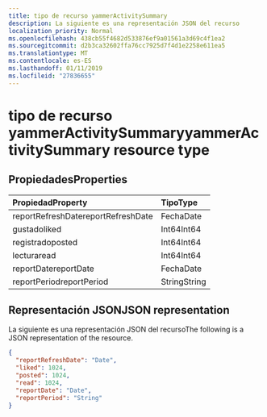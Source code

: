 ```yaml
---
title: tipo de recurso yammerActivitySummary
description: La siguiente es una representación JSON del recurso
localization_priority: Normal
ms.openlocfilehash: 438cb55f4682d533876ef9a01561a3d69c4f1ea2
ms.sourcegitcommit: d2b3ca32602ffa76cc7925d7f4d1e2258e611ea5
ms.translationtype: MT
ms.contentlocale: es-ES
ms.lasthandoff: 01/11/2019
ms.locfileid: "27836655"
---
```

# <a name="yammeractivitysummary-resource-type"></a><span data-ttu-id="84d74-103">tipo de recurso yammerActivitySummary</span><span class="sxs-lookup"><span data-stu-id="84d74-103">yammerActivitySummary resource type</span></span>

## <a name="properties"></a><span data-ttu-id="84d74-104">Propiedades</span><span class="sxs-lookup"><span data-stu-id="84d74-104">Properties</span></span>

| <span data-ttu-id="84d74-105">Propiedad</span><span class="sxs-lookup"><span data-stu-id="84d74-105">Property</span></span>          | <span data-ttu-id="84d74-106">Tipo</span><span class="sxs-lookup"><span data-stu-id="84d74-106">Type</span></span>   |
| :---------------- | :----- |
| <span data-ttu-id="84d74-107">reportRefreshDate</span><span class="sxs-lookup"><span data-stu-id="84d74-107">reportRefreshDate</span></span> | <span data-ttu-id="84d74-108">Fecha</span><span class="sxs-lookup"><span data-stu-id="84d74-108">Date</span></span>   |
| <span data-ttu-id="84d74-109">gustado</span><span class="sxs-lookup"><span data-stu-id="84d74-109">liked</span></span>             | <span data-ttu-id="84d74-110">Int64</span><span class="sxs-lookup"><span data-stu-id="84d74-110">Int64</span></span>  |
| <span data-ttu-id="84d74-111">registrado</span><span class="sxs-lookup"><span data-stu-id="84d74-111">posted</span></span>            | <span data-ttu-id="84d74-112">Int64</span><span class="sxs-lookup"><span data-stu-id="84d74-112">Int64</span></span>  |
| <span data-ttu-id="84d74-113">lectura</span><span class="sxs-lookup"><span data-stu-id="84d74-113">read</span></span>              | <span data-ttu-id="84d74-114">Int64</span><span class="sxs-lookup"><span data-stu-id="84d74-114">Int64</span></span>  |
| <span data-ttu-id="84d74-115">reportDate</span><span class="sxs-lookup"><span data-stu-id="84d74-115">reportDate</span></span>        | <span data-ttu-id="84d74-116">Fecha</span><span class="sxs-lookup"><span data-stu-id="84d74-116">Date</span></span>   |
| <span data-ttu-id="84d74-117">reportPeriod</span><span class="sxs-lookup"><span data-stu-id="84d74-117">reportPeriod</span></span>      | <span data-ttu-id="84d74-118">String</span><span class="sxs-lookup"><span data-stu-id="84d74-118">String</span></span> |

## <a name="json-representation"></a><span data-ttu-id="84d74-119">Representación JSON</span><span class="sxs-lookup"><span data-stu-id="84d74-119">JSON representation</span></span>

<span data-ttu-id="84d74-120">La siguiente es una representación JSON del recurso</span><span class="sxs-lookup"><span data-stu-id="84d74-120">The following is a JSON representation of the resource.</span></span>

<!-- {
  "blockType": "resource",
  "@odata.type": "microsoft.graph.yammerActivitySummary"
} -->

```json
{
  "reportRefreshDate": "Date", 
  "liked": 1024, 
  "posted": 1024, 
  "read": 1024, 
  "reportDate": "Date", 
  "reportPeriod": "String"
}
```
